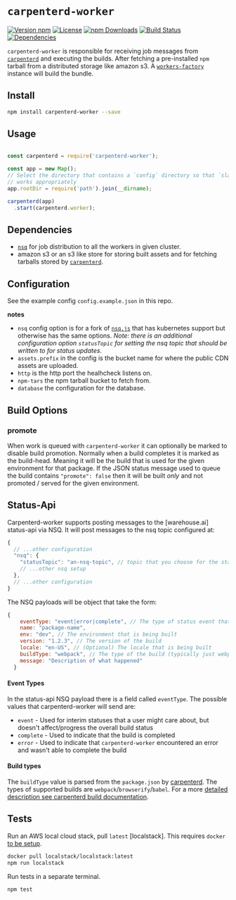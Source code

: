 # `carpenterd-worker`

[![Version npm](https://img.shields.io/npm/v/carpenterd-worker.svg?style=flat-square)](https://www.npmjs.com/package/carpenterd-worker)
[![License](https://img.shields.io/npm/l/carpenterd-worker.svg?style=flat-square)](https://github.com/godaddy/carpenterd-worker/blob/master/LICENSE)
[![npm Downloads](https://img.shields.io/npm/dm/carpenterd-worker.svg?style=flat-square)](https://npmcharts.com/compare/carpenterd-worker?minimal=true)
[![Build Status](https://travis-ci.org/godaddy/carpenterd-worker.svg?branch=master)](https://travis-ci.org/godaddy/carpenterd-worker)
[![Dependencies](https://img.shields.io/david/godaddy/carpenterd-worker.svg?style=flat-square)](https://github.com/godaddy/carpenterd-worker/blob/master/package.json)

`carpenterd-worker` is responsible for receiving job messages from
[`carpenterd`][carpenterd] and executing the builds. After fetching a
pre-installed `npm` tarball from a distributed storage like amazon s3. A
[`workers-factory`][workers-factory] instance will build the bundle.

## Install

```sh
npm install carpenterd-worker --save
```

## Usage

```js

const carpenterd = require('carpenterd-worker');

const app = new Map();
// Select the directory that contains a `config` directory so that `slay-config`
// works appropriately
app.rootDir = require('path').join(__dirname);

carpenterd(app)
  .start(carpenterd.worker);

```

## Dependencies

- [`nsq`][nsq] for job distribution to all the workers in given cluster.
- amazon s3 or an s3 like store for storing built assets and for fetching
  tarballs stored by [`carpenterd`][carpenterd].

## Configuration

See the example config `config.example.json` in this repo.

**notes**
- `nsq` config option is for a fork of [`nsq.js`][nsq.js] that has kubernetes
  support but otherwise has the same options. _Note: there is an additional
  configuration option `statusTopic` for setting the nsq topic that should be
  written to for status updates._
- `assets.prefix` in the config is the bucket name for where the public
  CDN assets are uploaded.
- `http` is the http port the healhcheck listens on.
- `npm-tars` the npm tarball bucket to fetch from.
- `database` the configuration for the database.

## Build Options

### promote
When work is queued with `carpenterd-worker` it can optionally be marked to
disable build promotion. Normally when a build completes it is marked as the
build-head. Meaning it will be the build that is used for the given
environment for that package. If the JSON status message used to queue the build
contains `"promote": false` then it will be built _only_ and not
promoted / served for the given environment.

## Status-Api

Carpenterd-worker supports posting messages to the [warehouse.ai] status-api
via NSQ. It will post messages to the nsq topic configured at:

```js
{
  // ...other configuration
  "nsq": {
    "statusTopic": "an-nsq-topic", // topic that you choose for the status-api to consume
    // ...other nsq setup
  },
  // ...other configuration
}
```

The NSQ payloads will be object that take the form:

```js
{
    eventType: "event|error|complete", // The type of status event that occurred
    name: "package-name",
    env: "dev", // The environment that is being built
    version: "1.2.3", // The version of the build
    locale: "en-US", // (Optional) The locale that is being built
    buildType: "webpack", // The type of the build (typically just webpack)
    message: "Description of what happened"
  }
```

#### Event Types

In the status-api NSQ payload there is a field called `eventType`. The
possible values that carpenterd-worker will send are:

- `event` - Used for interim statuses that a user might care about, but
  doesn't affect/progress the overall build status
- `complete` - Used to indicate that the build is completed
- `error` - Used to indicate that `carpenterd-worker` encountered an error
  and wasn't able to complete the build

#### Build types

The `buildType` value is parsed from the `package.json` by [carpenterd]. The
types of supported builds are `webpack`/`browserify`/`babel`. For a more
[detailed description see carpenterd build documentation][builds].

## Tests

Run an AWS local cloud stack, pull `latest` [localstack].
This requires `docker` [to be setup][docker].

```sh
docker pull localstack/localstack:latest
npm run localstack
```

Run tests in a separate terminal.

```sh
npm test
```

[carpenterd]: https://github.com/godaddy/carpenterd
[workers-factory]: https://github.com/warehouseai/workers-factory
[nsq]: http://nsq.io
[nsq.js]: https://github.com/jcrugzz/nsq.js/tree/addr-modify
[builds]: https://github.com/godaddy/carpenterd#build-systems
[docker]: https://docs.docker.com/get-started/
